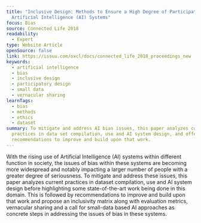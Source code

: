 ```yaml
---
title: "Inclusive Design: Methods to Ensure a High Degree of Participation in
  Artificial Intelligence (AI) Systems"
focus: Bias
source: Connected Life 2018
readability:
  - Expert
type: Website Article
openSource: false
link: https://issuu.com/oxcl/docs/connected_life_2018_proceedings_new
keywords:
  - artificial intelligence
  - bias
  - inclusive design
  - participatory design
  - small data
  - vernacular sharing
learnTags:
  - bias
  - methods
  - ethics
  - dataset
summary: To mitigate and address AI bias issues, this paper analyzes current
  practices in data set compilation, use and AI system design, and offers
  recommendations to improve and build upon that work.
---
```

With the rising use of Artificial Intelligence (AI) systems within different function in society, the issues of bias within these systems are becoming more widespread and notably impacting a larger number of people with a greater degree of seriousness. To mitigate and address these issues, this paper analyzes current practices in dataset compilation, use and AI system design before highlighting some state-of-the-art work being done in this domain. This is followed by recommendations to improve and build upon that work and propose an inclusivity matrix along with evaluation metrics, vernacular sharing and a call for small-data based AI approaches as concrete steps in addressing the issues of bias in these systems.